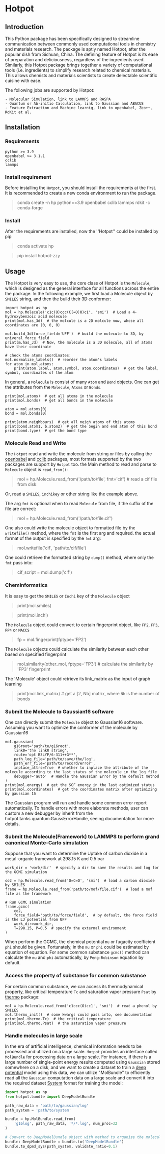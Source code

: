 # Hotpot
## Introduction
This Python package has been specifically designed to streamline communication between
commonly used computational tools in chemistry and materials research. The package is
aptly named Hotpot, after the popular dish from Sichuan, China. The defining feature of
Hotpot is its ease of preparation and deliciousness, regardless of the ingredients used.
Similarly, this Hotpot package brings together a variety of computational tools 
(i.e. ingredients) to simplify research related to chemical materials. This allows chemists
and materials scientists to create delectable scientific cuisine with ease.

The following jobs are supported by Hotpot:

    - Molecular Simulation, link to LAMMPS and RASPA
    - Quantum or Ab-initio Calculation, link to Gaussian and ABACUS
    - Feature Extraction and Machine learnig, link to openbabel, Zeo++, RdKit et al.

## Installation

### Requirements

````
python >= 3.9
openbabel >= 3.1.1
cclib
lammps
````

### Install requirement
Before installing the `Hotpot`, you should install the requirements at the first. It is
recommended to create a new conda environment to run the package.
> conda create -n hp python==3.9 openbabel cclib lammps rdkit -c conda-forge

### Install
After the requirements are installed, now the ''Hotpot'' could be installed by pip
> conda activate hp

> pip install hotpot-zzy


## Usage
The Hotpot is very easy to use, the core class of Hotpot is the `Molecule`, which is designed
as the general interface for all functions across the entire the package. In the following
example, we first load a Molecule object by `SMILES` string, and then the build their 3D conformer:

```
import hotpot as hp
mol = hp.Molecule('c1c(O)ccc(C(=O)O)c1', 'smi')  # Load a 4-hydroxybenzoic acid molecule
print(mol.has_3d)  # the molcule is a 2D molcule now, whose all coordinates are (0, 0, 0)

mol.build_3d(force_field='UFF')  # build the molecule to 3D, by univeral force field
print(m.has_3d)  # Now, the molecule is a 3D molecule, all of atoms have their coordinate

# check the atoms coordinates:
mol.normalize_labels()  # reorder the atom's labels
for atom in mol.atoms:
    print(atom.label, atom.symbol, atom.coordinates)  # get the label, symbol, coordinates of the atom
```

In general, a `Molecule` is consist of many `Atom` and `Bond` objects. One can get the attributes from
the `Molecule`, `Atoms` or `Bonds`.
```
print(mol.atoms)  # get all atoms in the molecule
print(mol.bonds)  # get all bonds in the molecule

atom = mol.atoms[0]
bond = mol.bonds[0]

print(atom.neighbours)  # get all neigh atoms of this atoms
print(bond.atom1, b.atom2)  # get the begin and end atom of this bond
print(bond.type)  # get the bond type
```

### Molecule Read and Write
The `Hotpot` read and write the molecule from string or files by calling the [openbabel](https://github.com/openbabel) 
and [cclib](https://github.com/cclib/cclib) packages, most formats supported by the two packages are support 
by `Hotpot` too. the Main method to read and parse to `Molecule` object is `read_from()`:

> mol = hp.Molecule.read_from('/path/to/file', fmt='cif')  # read a cif file from disk 

Or, read a `SMILES`, `inchikey` or other string like the example above. 

The arg `fmt` is optional when to read `Molecule` from file, if the suffix of the file are correct:
> mol = hp.Molecule.read_from('/path/to/file.cif')

One also could write the molecule object to formatted file by the `writefile()` method, where the `fmt` is
the first arg and required. the actual format of the output is specified by the `fmt` arg:

> mol.writefile('cif', 'path/to/cif/file')

One could retrieve the formatted string by `dump()` method, where only the `fmt` pass into:
> cif_script = mol.dump('cif')

### Cheminformatics
It is easy to get the `SMILES` or `Inchi` key of the `Molecule` object
> print(mol.smiles)

> print(mol.inchi)

The `Molecule` object could convert to certain fingerprint object, like `FP2`, `FP3`, `FP4` or `MACCS`
> fp = mol.fingerprint(fptype='FP2')

The `Molecule` objects could calculate the similarity between each other based on specified fingerprint
> mol.similarity(other_mol, fptype='FP3')  # calculate the similarity by 'FP3' fingerprint

The 'Molecule' object could retrieve its link_matrix as the input of graph learning
> print(mol.link_matrix)  # get a [2, Nb] matrix, where `Nb` is the number of bonds

### Submit the Molecule to Gaussian16 software
One can directly submit the `Molecule` object to Gaussian16 software. Assuming you want to optimize the
conformer of the molecule by Gaussian16
```angular2html
mol.gaussian(
    g16root='path/to/g16root',
    link0='the link0 string',
    route='opt B3LYP/6-311++G**',
    path_log_file='path/to/save/the/log',
    path_err_file='path/to/record/error',
    inplace_attrs=True  # whether to inplace the attribute of the molecule according to the last status of the molecule in the log file
    debugger='auto'  # Handle the Gaussian Error by the default method
)
print(mol.energy)  # get the SCF energy in the last optimized status
print(mol.coordinates)  # get the coordinates matrix after optimizing by gaussian 16
```
The Gaussian program will run and handle some common error report automatically. To handle errors with more elaborate
methods, user can custom a new debugger by inherit from the hotpot.tanks.quantum.GaussErrorHandle, seeing 
documentation for more details.
### Submit the Molecule(Framework) to LAMMPS to perform grand canonical Monte-Carlo simulation
Suppose that you want to determine the Uptake of carbon dioxide in a metal-organic framework at 298.15 K and 0.5 bar
```angular2html
work_dir = 'work/dir'  # specify a dir to save the results and log for the GCMC simulation

co2 = hp.Molecule.read_from('O=C=O', 'smi')  # load a carbon dioxide by SMILES
frame = hp.Molecule.read_from('path/to/mof/file.cif')  # load a mof file as the framework

# Run GCMC simulation
frame.gcmc(
    co2, 
    force_field='path/to/force/field',  # by default, the force field is the LJ potential from UFF 
    work_dir=work_dir, 
    T=298.15, P=0.5  # specify the external environment
)
```
When perform the GCMC, the chemical potential `mu` or fugacity coefficient `phi` should be given. Fortunately, in
the `mu` or `phi` could be estimated by equation of equation. For some common substance `gcmc()` method can calculate 
the `mu` and `phi` automatically, by `Peng-Robinson` equation by default.

### Access the property of substance for common substance
For certain common substance, we can access its thermodynamical property, like critical temperature `Tc` and
saturation vapor pressure `Psat` by [thermo](https://pypi.org/project/thermo/) package:
```angular2html
mol = hp.Molecule.read_from('c1ccc(O)cc1', 'smi')  # read a phenol by SMILES
mol.thermo_init()  # some kwargs could pass into, see documentation
print(mol.thermo.Tc)  # the critical temperature
print(mol.thermo.Psat)  # the saturation vapor pressure
```

### Handle molecules in large scale
In the era of artificial intelligence, chemical information needs to be processed and utilized on a large scale. 
`Hotpot` provides an interface called `MolBundle` for processing data on a large scale. For instance, if there 
is a large number of single-point energy results computed using `Gaussian` stored somewhere on a disk, and we 
want to create a dataset to train a [deep potential](https://tutorials.deepmodeling.com/en/latest/Tutorials/DeePMD-kit/learnDoc/Introduction.html)
model using this data, we can utilize "MolBundle" to efficiently read all the `Gaussian` computation data on a large
scale and convert it into the required dataset [System](https://docs.deepmodeling.com/projects/deepmd/en/master/data/system.html) 
format for training the model:
```python
import hotpot as hp
from hotpot.bundle import DeepModelBundle

path_raw_data = 'path/to/gaussian/log'
path_system = 'path/to/system'

bundle = hp.MolBundle.read_from(
    'g16log', path_raw_data, '*/*.log', num_proc=32
)

# Convert to DeepModelBundle object with method to organize the molecular structures to System dataset
bundle: DeepModelBundle = bundle.to('DeepModelBundle')
bundle.to_dpmd_sys(path_system, validate_ratio=0.1)
```